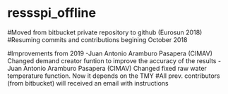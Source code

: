 # ressspi_offline

#Moved from bitbucket private repository to github (Eurosun 2018)
#Resuming commits and contributions begining October 2018

#Improvements from 2019
-Juan Antonio Aramburo Pasapera (CIMAV) Changed demand creator funtion to improve the accuracy of the results
-Juan Antonio Aramburo Pasapera (CIMAV) Changed fixed raw water temperature function. Now it depends on the TMY
#All prev. contributors (from bitbucket) will received an email with instructions
